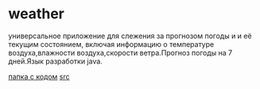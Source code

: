 # weather

универсальное приложение для слежения за прогнозом погоды и и её текущим состоянием, включая информацию о температуре воздуха,влажности воздуха,скорости ветра.Прогноз погоды на 7 дней.Язык разработки java.

[папка с кодом](weather/src/main/java)
[src](SRS.md)
[]()
[]()
